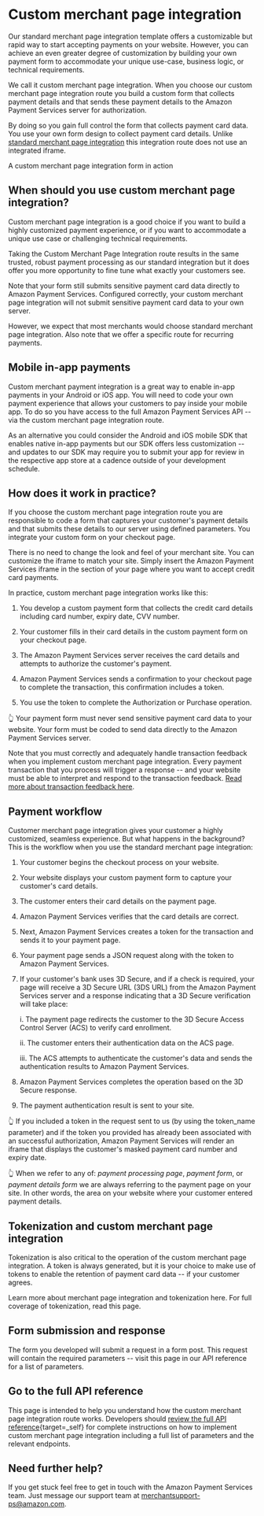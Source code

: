 Custom merchant page integration
================================

Our standard merchant page integration template offers a customizable
but rapid way to start accepting payments on your website. However, you
can achieve an even greater degree of customization by building your own
payment form to accommodate your unique use-case, business logic, or
technical requirements.

We call it custom merchant page integration. When you choose our custom
merchant page integration route you build a custom form that collects
payment details and that sends these payment details to the Amazon
Payment Services server for authorization.

By doing so you gain full control the form that collects payment card
data. You use your own form design to collect payment card details.
Unlike [standard merchant page integration](22a.md) this
integration route does not use an integrated iframe.





A custom merchant page integration form in action

When should you use custom merchant page integration?
-----------------------------------------------------

Custom merchant page integration is a good choice if you want to build a
highly customized payment experience, or if you want to accommodate a
unique use case or challenging technical requirements.

Taking the Custom Merchant Page Integration route results in the same
trusted, robust payment processing as our standard integration but it
does offer you more opportunity to fine tune what exactly your customers
see.

Note that your form still submits sensitive payment card data directly
to Amazon Payment Services. Configured correctly, your custom merchant
page integration will not submit sensitive payment card data to your own
server.

However, we expect that most merchants would choose standard merchant
page integration. Also note that we offer a specific route for recurring
payments.

Mobile in-app payments
----------------------

Custom merchant payment integration is a great way to enable in-app
payments in your Android or iOS app. You will need to code your own
payment experience that allows your customers to pay inside your mobile
app. To do so you have access to the full Amazon Payment Services API --
via the custom merchant page integration route.

As an alternative you could consider the Android and iOS mobile SDK that
enables native in-app payments but our SDK offers less customization --
and updates to our SDK may require you to submit your app for review in
the respective app store at a cadence outside of your development
schedule.

How does it work in practice?
-----------------------------

If you choose the custom merchant page integration route you are
responsible to code a form that captures your customer's payment details
and that submits these details to our server using defined parameters.
You integrate your custom form on your checkout page.

There is no need to change the look and feel of your merchant site. You
can customize the iframe to match your site. Simply insert the Amazon
Payment Services iframe in the section of your page where you want to
accept credit card payments.

In practice, custom merchant page integration works like this:

1.  You develop a custom payment form that collects the credit card
    details including card number, expiry date, CVV number.

2.  Your customer fills in their card details in the custom payment form
    on your checkout page.

3.  The Amazon Payment Services server receives the card details and
    attempts to authorize the customer's payment.

4.  Amazon Payment Services sends a confirmation to your checkout page
    to complete the transaction, this confirmation includes a token.

5.  You use the token to complete the Authorization or Purchase
    operation.

👆 Your payment form must never send sensitive payment card data to your
website. Your form must be coded to send data directly to the Amazon
Payment Services server.

Note that you must correctly and adequately handle transaction feedback
when you implement custom merchant page integration. Every payment
transaction that you process will trigger a response -- and your website
must be able to interpret and respond to the transaction feedback. [Read
more about transaction feedback here](38.md).

Payment workflow
----------------

Customer merchant page integration gives your customer a highly
customized, seamless experience. But what happens in the background?
This is the workflow when you use the standard merchant page
integration:

1.  Your customer begins the checkout process on your website.

2.  Your website displays your custom payment form to capture your
    customer's card details.

3.  The customer enters their card details on the payment page.

4.  Amazon Payment Services verifies that the card details are correct.

5.  Next, Amazon Payment Services creates a token for the transaction
    and sends it to your payment page.

6.  Your payment page sends a JSON request along with the token to
    Amazon Payment Services.

7.  If your customer's bank uses 3D Secure, and if a check is required,
    your page will receive a 3D Secure URL (3DS URL) from the Amazon
    Payment Services server and a response indicating that a 3D Secure
    verification will take place:

    i.  The payment page redirects the customer to the 3D Secure Access
        Control Server (ACS) to verify card enrollment.

    ii. The customer enters their authentication data on the ACS page.

    iii. The ACS attempts to authenticate the customer's data and sends
         the authentication results to Amazon Payment Services.

8.  Amazon Payment Services completes the operation based on the 3D
    Secure response.

9.  The payment authentication result is sent to your site.

👆 If you included a token in the request sent to us (by using the
token_name parameter) and if the token you provided has already been
associated with an successful authorization, Amazon Payment Services
will render an iframe that displays the customer's masked payment card
number and expiry date.

👆 When we refer to any of: *payment processing page*, *payment form*, or
*payment details form* we are always referring to the payment page on
your site. In other words, the area on your website where your customer
entered payment details.

Tokenization and custom merchant page integration 
-------------------------------------------------

Tokenization is also critical to the operation of the custom merchant
page integration. A token is always generated, but it is your choice to
make use of tokens to enable the retention of payment card data -- if
your customer agrees.

Learn more about merchant page integration and tokenization here. For
full coverage of tokenization, read this page.


Form submission and response
----------------------------

The form you developed will submit a request in a form post. This
request will contain the required parameters -- visit this page in our
API reference for a list of parameters.


Go to the full API reference
----------------------------

This page is intended to help you understand how the custom merchant
page integration route works. Developers should [review the full API reference](https://paymentservices-reference.payfort.com//docs/api/build/index.html#custom-merchant-page-integration){target=_self}
for complete instructions on how to implement custom merchant page
integration including a full list of parameters and the relevant
endpoints.

Need further help?
------------------

If you get stuck feel free to get in touch with the Amazon Payment
Services team. Just message our support team at
[merchantsupport-ps@amazon.com](mailto:merchantsupport-ps@amazon.com).
